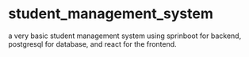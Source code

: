 # student_management_system
a very basic student management system using sprinboot for backend, postgresql for database, and react for the frontend.
